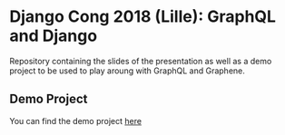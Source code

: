 # Django Cong 2018 (Lille): GraphQL and Django

Repository containing the slides of the presentation as well as a demo project to be used
to play aroung with GraphQL and Graphene.

## Demo Project

You can find the demo project [here](https://github.com/eclar/django_graphql)
